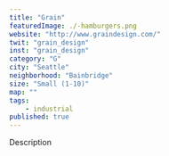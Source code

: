 ```yaml
---
title: "Grain"
featuredImage: ./-hamburgers.png
website: "http://www.graindesign.com/"
twit: "grain_design"
inst: "grain_design"
category: "G"
city: "Seattle"
neighborhood: "Bainbridge"
size: "Small (1-10)"
map: ""
tags:
    - industrial
published: true
---
```


Description

